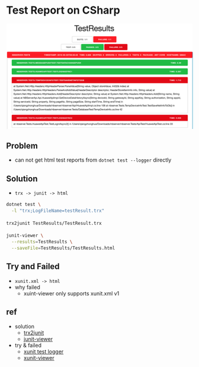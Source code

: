# Test Report on CSharp

![](./img/testResult.png)

## Problem
- can not get html test reports from `dotnet test --logger` directly

## Solution
- `trx -> junit -> html`
``` bash
dotnet test \
  -l "trx;LogFileName=testResult.trx"

trx2junit TestResults/TestResult.trx

junit-viewer \
  --results=TestResults \
  --saveFile=TestResults/TestResults.html
```

## Try and Failed
- `xunit.xml -> html`
- why failed
  - xuint-viewer only supports xunit.xml v1

## ref
- solution
  - [trx2junit](https://github.com/gfoidl/trx2junit)
  - [junit-viewer](https://www.npmjs.com/package/junit-viewer)
- try & failed
  - [xunit test logger](https://github.com/spekt/xunit.testlogger)
  - [xunit-viewer](https://github.com/lukejpreston/xunit-viewer)
